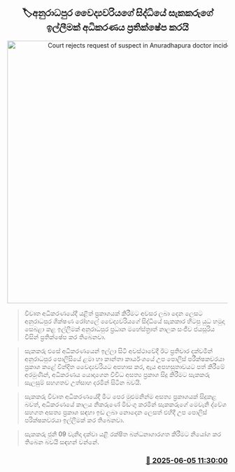 <p align='center'><b><h2 align='center' title='Court rejects request of suspect in Anuradhapura doctor incident'>🏷අනුරාධපුර වෛද්‍යවරියගේ සිද්ධියේ සැකකරුගේ ඉල්ලීමක් අධිකරණය ප්‍රතික්ෂේප කරයි</h2></b></p>
<p align='center'><img src='https://helakuru.sgp1.cdn.digitaloceanspaces.com/esana/images/lib/court-2[1].jpg' width='600' alt='Court rejects request of suspect in Anuradhapura doctor incident'></p>

> විවෘත අධිකරණයේදී යළිත් ප්‍රකාශයක් කිරීමට අවසර ලබා දෙන ලෙසට අනුරාධපුර ශික්ෂණ රෝහලේ වෛද්‍යවරියගේ සිද්ධියේ සැකකාර හිටපු යුධ හමුදා සෙබළා කළ ඉල්ලීමක් අනුරාධපුර ප්‍රධාන මහේස්ත්‍රාත් නාලක සංජීව ජයසූරිය විසින් ප්‍රතික්ෂේප කර තිබෙනවා.

> සැකකරු එසේ අධිකරණයෙන් ඉල්ලා සිටි අවස්ථාවේදී ඊට ප්‍රතිචාර දක්වමින් අනුරාධපුර පොලිසියේ ළමා හා කාන්තා කාර්යංශයේ උප පොලිස් පරීක්ෂකවරයා ප්‍රකාශ කළේ වින්දිත වෛද්‍යවරියට අපහාස කර, ඇය අපහසුතාවයට පත් කිරීමේ අරමුණින්, අධිකරණය යොදාගෙන විවිධ අසත්‍ය ප්‍රකාශ සිදු කිරීමට සැකකරු සැලසුම් සහගතව උත්සාහ දරමින් සිටින බවයි.

> සැකකරු විවෘත අධිකරණයේදී මීට පෙර මුළුමනින්ම අසත්‍ය ප්‍රකාශයක් සිදුකළ බවත්, අධිකරණයේ කාලය නිකරුණේ මිඩංගු කරමින් සැකකරුගේ මෙවැනි ද්වේශ සහගත අසත්‍ය ප්‍රකාශ සඳහා ඉඩ ලබා නොදෙන ලෙසත් එහිදී උප පොලිස් පරික්ෂකවරයා ඉල්ලීමක් කර තිබෙනවා.

> සැකකරු ජුනි 09 වැනිදා දක්වා යළි රක්ෂිත බන්ධනාගාරගත කිරීමට නියෝග කර තිබෙන බවයි සඳහන් වන්නේ.



<h3 align='right'><a href='https://www.helakuru.lk/esana/p/110737/'>📅 2025-06-05 11:30:00</a></h3>
